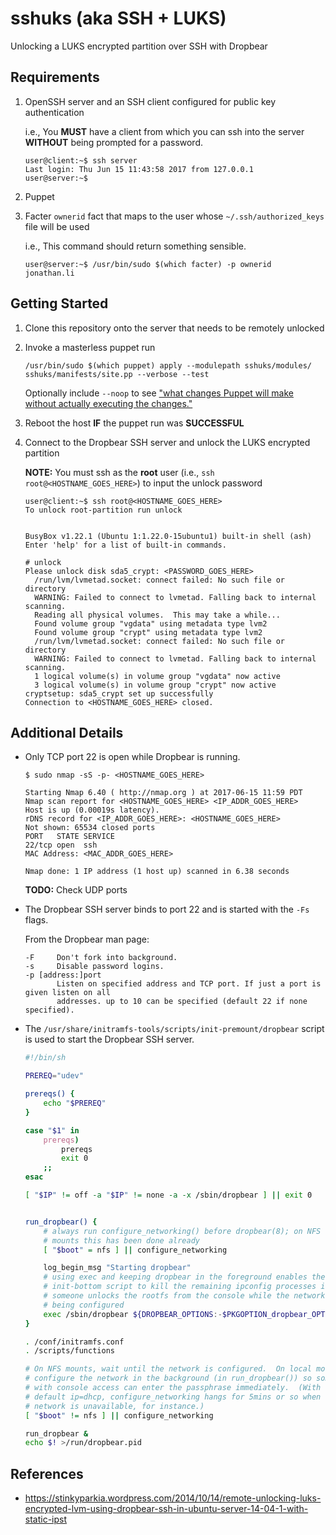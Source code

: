# sshuks (aka SSH + LUKS)
Unlocking a LUKS encrypted partition over SSH with Dropbear

Requirements
---------------
1. OpenSSH server and an SSH client configured for public key authentication

    i.e., You **MUST** have a client from which you can ssh into the server **WITHOUT** being prompted for a password.
    ```
    user@client:~$ ssh server
    Last login: Thu Jun 15 11:43:58 2017 from 127.0.0.1
    user@server:~$
    ```
2. Puppet
3. Facter `ownerid` fact that maps to the user whose `~/.ssh/authorized_keys` file will be used

    i.e., This command should return something sensible.
    ```
    user@server:~$ /usr/bin/sudo $(which facter) -p ownerid
    jonathan.li
    ````

Getting Started
---------------
1. Clone this repository onto the server that needs to be remotely unlocked
2. Invoke a masterless puppet run
    ```
    /usr/bin/sudo $(which puppet) apply --modulepath sshuks/modules/ sshuks/manifests/site.pp --verbose --test
    ```
    Optionally include `--noop` to see ["what changes Puppet will make without actually executing the changes."](https://docs.puppet.com/puppet/latest/man/apply.html#OPTIONS)
3. Reboot the host **IF** the puppet run was **SUCCESSFUL**
4. Connect to the Dropbear SSH server and unlock the LUKS encrypted partition

    **NOTE:** You must ssh as the **root** user (i.e., `ssh root@<HOSTNAME_GOES_HERE>`) to input the unlock password
    ```
    user@client:~$ ssh root@<HOSTNAME_GOES_HERE>
    To unlock root-partition run unlock


    BusyBox v1.22.1 (Ubuntu 1:1.22.0-15ubuntu1) built-in shell (ash)
    Enter 'help' for a list of built-in commands.

    # unlock
    Please unlock disk sda5_crypt: <PASSWORD_GOES_HERE>
      /run/lvm/lvmetad.socket: connect failed: No such file or directory
      WARNING: Failed to connect to lvmetad. Falling back to internal scanning.
      Reading all physical volumes.  This may take a while...
      Found volume group "vgdata" using metadata type lvm2
      Found volume group "crypt" using metadata type lvm2
      /run/lvm/lvmetad.socket: connect failed: No such file or directory
      WARNING: Failed to connect to lvmetad. Falling back to internal scanning.
      1 logical volume(s) in volume group "vgdata" now active
      3 logical volume(s) in volume group "crypt" now active
    cryptsetup: sda5_crypt set up successfully
    Connection to <HOSTNAME_GOES_HERE> closed.
    ```

Additional Details
---------------
* Only TCP port 22 is open while Dropbear is running.
    ```
    $ sudo nmap -sS -p- <HOSTNAME_GOES_HERE>

    Starting Nmap 6.40 ( http://nmap.org ) at 2017-06-15 11:59 PDT
    Nmap scan report for <HOSTNAME_GOES_HERE> <IP_ADDR_GOES_HERE>
    Host is up (0.00019s latency).
    rDNS record for <IP_ADDR_GOES_HERE>: <HOSTNAME_GOES_HERE>
    Not shown: 65534 closed ports
    PORT   STATE SERVICE
    22/tcp open  ssh
    MAC Address: <MAC_ADDR_GOES_HERE>

    Nmap done: 1 IP address (1 host up) scanned in 6.38 seconds
    ```
    **TODO:** Check UDP ports
* The Dropbear SSH server binds to port 22 and is started with the `-Fs` flags.

    From the Dropbear man page:
    ```
    -F     Don't fork into background.
    -s     Disable password logins.
    -p [address:]port
           Listen on specified address and TCP port. If just a port is given listen on all
           addresses. up to 10 can be specified (default 22 if none specified).
    ```
* The `/usr/share/initramfs-tools/scripts/init-premount/dropbear` script is used to start the Dropbear SSH server.
    ```bash
    #!/bin/sh

    PREREQ="udev"

    prereqs() {
        echo "$PREREQ"
    }

    case "$1" in
        prereqs)
            prereqs
            exit 0
        ;;
    esac

    [ "$IP" != off -a "$IP" != none -a -x /sbin/dropbear ] || exit 0


    run_dropbear() {
        # always run configure_networking() before dropbear(8); on NFS
        # mounts this has been done already
        [ "$boot" = nfs ] || configure_networking

        log_begin_msg "Starting dropbear"
        # using exec and keeping dropbear in the foreground enables the
        # init-bottom script to kill the remaining ipconfig processes if
        # someone unlocks the rootfs from the console while the network is
        # being configured
        exec /sbin/dropbear ${DROPBEAR_OPTIONS:-$PKGOPTION_dropbear_OPTION} -Fs
    }

    . /conf/initramfs.conf
    . /scripts/functions

    # On NFS mounts, wait until the network is configured.  On local mounts,
    # configure the network in the background (in run_dropbear()) so someone
    # with console access can enter the passphrase immediately.  (With the
    # default ip=dhcp, configure_networking hangs for 5mins or so when the
    # network is unavailable, for instance.)
    [ "$boot" != nfs ] || configure_networking

    run_dropbear &
    echo $! >/run/dropbear.pid
    ```

References
---------------
* https://stinkyparkia.wordpress.com/2014/10/14/remote-unlocking-luks-encrypted-lvm-using-dropbear-ssh-in-ubuntu-server-14-04-1-with-static-ipst
